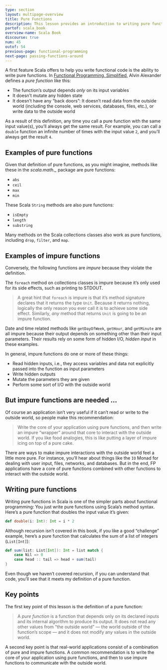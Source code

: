 ```yaml
---
type: section
layout: multipage-overview
title: Pure Functions
description: This lesson provides an introduction to writing pure functions in Scala.
partof: scala_book
overview-name: Scala Book
discourse: true
num: 45
outof: 54
previous-page: functional-programming
next-page: passing-functions-around
---
```




A first feature Scala offers to help you write functional code is the ability to write pure functions. In [Functional Programming, Simplified](https://alvinalexander.com/scala/functional-programming-simplified-book), Alvin Alexander defines a *pure function* like this:

- The function’s output depends *only* on its input variables
- It doesn’t mutate any hidden state
- It doesn’t have any “back doors”: It doesn’t read data from the outside world (including the console, web services, databases, files, etc.), or write data to the outside world

As a result of this definition, any time you call a pure function with the same input value(s), you’ll always get the same result. For example, you can call a `double` function an infinite number of times with the input value `2`, and you’ll always get the result `4`.



## Examples of pure functions

Given that definition of pure functions, as you might imagine, methods like these in the *scala.math._* package are pure functions:

- `abs`
- `ceil`
- `max`
- `min`

These Scala `String` methods are also pure functions:

- `isEmpty`
- `length`
- `substring`

Many methods on the Scala collections classes also work as pure functions, including `drop`, `filter`, and `map`.



## Examples of impure functions

Conversely, the following functions are *impure* because they violate the definition.

The `foreach` method on collections classes is impure because it’s only used for its side effects, such as printing to STDOUT.

>A great hint that `foreach` is impure is that it’s method signature declares that it returns the type `Unit`. Because it returns nothing, logically the only reason you ever call it is to achieve some side effect. Similarly, *any* method that returns `Unit` is going to be an impure function.

Date and time related methods like `getDayOfWeek`, `getHour`, and `getMinute` are all impure because their output depends on something other than their input parameters. Their results rely on some form of hidden I/O, *hidden input* in these examples.

In general, impure functions do one or more of these things:

- Read hidden inputs, i.e., they access variables and data not explicitly passed into the function as input parameters
- Write hidden outputs
- Mutate the parameters they are given
- Perform some sort of I/O with the outside world



## But impure functions are needed ...

Of course an application isn’t very useful if it can’t read or write to the outside world, so people make this recommendation:

>Write the core of your application using pure functions, and then write an impure “wrapper” around that core to interact with the outside world. If you like food analogies, this is like putting a layer of impure icing on top of a pure cake.

There are ways to make impure interactions with the outside world feel a little more pure. For instance, you’ll hear about things like the `IO` Monad for dealing with user input, files, networks, and databases. But in the end, FP applications have a core of pure functions combined with other functions to interact with the outside world.



## Writing pure functions

Writing pure functions in Scala is one of the simpler parts about functional programming: You just write pure functions using Scala’s method syntax. Here’s a pure function that doubles the input value it’s given:

```scala
def double(i: Int): Int = i * 2
```

Although recursion isn’t covered in this book, if you like a good “challenge” example, here’s a pure function that calculates the sum of a list of integers (`List[Int]`):

```scala
def sum(list: List[Int]): Int = list match {
    case Nil => 0
    case head :: tail => head + sum(tail)
}
```

Even though we haven’t covered recursion, if you can understand that code, you’ll see that it meets my definition of a pure function.



## Key points

The first key point of this lesson is the definition of a pure function:

>A *pure function* is a function that depends only on its declared inputs and its internal algorithm to produce its output. It does not read any other values from “the outside world” — the world outside of the function’s scope — and it does not modify any values in the outside world.

A second key point is that real-world applications consist of a combination of pure and impure functions. A common recommendation is to write the core of your application using pure functions, and then to use impure functions to communicate with the outside world.
















